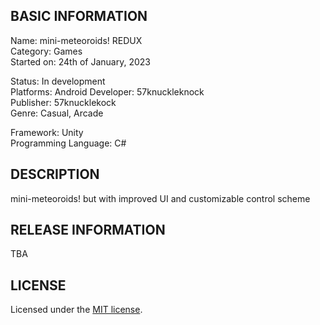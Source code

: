 ## BASIC INFORMATION

Name: mini-meteoroids! REDUX  
Category: Games  
Started on: 24th of January, 2023  

Status: In development  
Platforms: Android
Developer: 57knuckleknock  
Publisher: 57knucklekock  
Genre: Casual, Arcade

Framework: Unity  
Programming Language: C#

## DESCRIPTION
mini-meteoroids! but with improved UI and customizable control scheme

## RELEASE INFORMATION
TBA

## LICENSE
Licensed under the [MIT license](https://github.com/viethung204/MINI_METEOROIDS_REDUX/blob/main/LICENSE.md).
